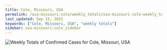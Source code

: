 ```yaml
---
title: Cole, Missouri, USA
permalink: /usa-missouri-cole/weekly_totals/usa-missouri-cole-weekly_totals.html
last_updated: Sep 15, 2021
keywords: ["Cole, Missouri, USA", "weekly totals"]
sidebar: usa-missouri-cole_sidebar
---
```


![Weekly Totals of Confirmed Cases for Cole, Missouri, USA](/covid_tracker/images/graphs/usa-missouri-cole-weekly_totals_graph.png)
